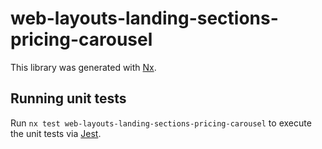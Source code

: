 # web-layouts-landing-sections-pricing-carousel

This library was generated with [Nx](https://nx.dev).

## Running unit tests

Run `nx test web-layouts-landing-sections-pricing-carousel` to execute the unit tests via [Jest](https://jestjs.io).
